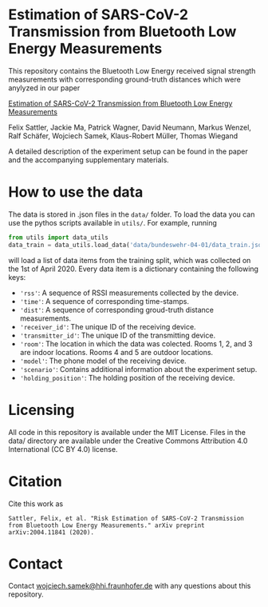 # Estimation of SARS-CoV-2 Transmission from Bluetooth Low Energy Measurements


This repository contains the Bluetooth Low Energy received signal strength measurements with corresponding ground-truth distances which were anylyzed in our paper

[Estimation of SARS-CoV-2 Transmission from Bluetooth Low Energy Measurements](https://arxiv.org/abs/2004.11841)

Felix Sattler, Jackie Ma, Patrick Wagner, David Neumann, Markus Wenzel, Ralf Schäfer, Wojciech Samek, Klaus-Robert Müller, Thomas Wiegand

A detailed description of the experiment setup can be found in the paper and the accompanying supplementary materials.

# How to use the data
The data is stored in .json files in the `data/` folder. To load the data you can use the pythos scripts available in `utils/`. For example, running

```python
from utils import data_utils
data_train = data_utils.load_data('data/bundeswehr-04-01/data_train.json')
```

will load a list of data items from the training split, which was collected on the 1st of April 2020. Every data item is a dictionary containing the following keys:

- `'rss'`: A sequence of RSSI measurements collected by the device.
- `'time'`: A sequence of corresponding time-stamps.
- `'dist'`: A sequence of corresponding groud-truth distance measurements.
- `'receiver_id'`: The unique ID of the receiving device.
- `'transmitter_id'`: The unique ID of the transmitting device.
- `'room'`: The location in which the data was colected. Rooms 1, 2, and 3 are indoor locations. Rooms 4 and 5 are outdoor locations.
- `'model'`: The phone model of the receiving device.
- `'scenario'`: Contains additional information about the experiment setup.
- `'holding_position'`: The holding position of the receiving device.


# Licensing

All code in this repository is available under the MIT License. Files in the data/ directory are available under the Creative Commons Attribution 4.0 International (CC BY 4.0) license.


# Citation
Cite this work as 

```
Sattler, Felix, et al. "Risk Estimation of SARS-CoV-2 Transmission from Bluetooth Low Energy Measurements." arXiv preprint arXiv:2004.11841 (2020).
```


# Contact

Contact wojciech.samek@hhi.fraunhofer.de with any questions about this repository.


